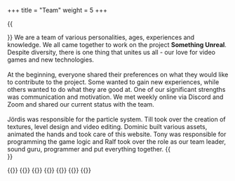 +++
title = "Team"
weight = 5
+++

{{<section title="The Team">}}
We are a team of various personalities, ages, experiences and knowledge. We all came together to work on the project <strong>Something Unreal</strong>. Despite diversity, there is one thing that unites us all - our love for video games and new technologies.<br><br>
At the beginning, everyone shared their preferences on what they would like to contribute to the project. Some wanted to gain new experiences, while others wanted to do what they are good at. One of our significant strengths was communication and motivation. We met weekly online via Discord and Zoom and shared our current status with the team.<br><br>
Jördis was responsible for the particle system. Till took over the creation of textures, level design and video editing. Dominic built various assets, animated the hands and took care of this website. Tony was responsible for programming the game logic and Ralf took over the role as our team leader, sound guru, programmer and put everything together.
{{</section >}}

{{<gallery>}}
{{<team-member image="joerdis_liermann.jpg" name="Jördis Liermann">}}
{{<team-member image="ralf_strecker.jpg" name="Ralf Strecker">}}
{{<team-member image="till_falkenberg.jpg" name="Till Falkenberg">}}
{{<team-member image="tony.jpg" name="Tony Dat Nguyen Tien">}}
{{<team-member image="dominic_engel.jpg" name="Dominic Engel">}}
{{</gallery>}}